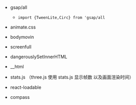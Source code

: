 - gsap/all
  + `import {TweenLite,Circ} from 'gsap/all`

- animate.css

- bodymovin

- screenfull

- dangerouslySetInnerHTML

- __html

- stats.js    （three.js 使用 stats.js 显示帧数 以及画面渲染时间）

- react-loadable

- compass
